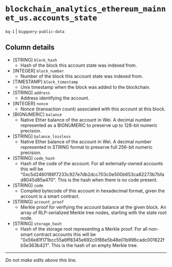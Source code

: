# `blockchain_analytics_ethereum_mainnet_us.accounts_state`
`bq-1` | `bigquery-public-data`

## Column details
* [STRING]    `block_hash`
  - Hash of the block this account state was indexed from.
* [INTEGER]   `block_number`
  - Number of the block this account state was indexed from.
* [TIMESTAMP] `block_timestamp`
  - Unix timestamp when the block was added to the blockchain.
* [STRING]    `address`
  - Address identifying the account.
* [INTEGER]   `nonce`
  - Nonce (transaction count) associated with this account at this block.
* [BIGNUMERIC] `balance`
  - Native Ether balance of the account in Wei. A decimal number represented as a BIGNUMERIC to preserve up to 128-bit numeric precision.
* [STRING]    `balance_lossless`
  - Native Ether balance of the account in Wei. A decimal number represented in STRING format to preserve full 256-bit numeric precision.
* [STRING]    `code_hash`
  - Hash of the code of the account. For all externally-owned accounts this will be "0xc5d2460186f7233c927e7db2dcc703c0e500b653ca82273b7bfad8045d85a470". This is the hash when there is no code present.
* [STRING]    `code`
  - Compiled bytecode of this account in hexadecimal format, given the account is a smart contract.
* [STRING]    `account_proof`
  - Merkle proof for verifying the account balance at the given block. An array of RLP-serialized Merkle tree nodes, starting with the state root node.
* [STRING]    `storage_hash`
  - Hash of the storage root representing a Merkle proof. For all non-smart contract accounts this will be "0x56e81f171bcc55a6ff8345e692c0f86e5b48e01b996cadc001622fb5e363b421". This is the hash of an empty Merkle tree.

-------------------------------------------------------------------------------
*Do not make edits above this line.*
